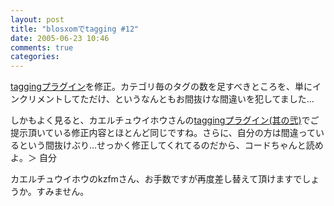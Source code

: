 ```yaml
---
layout: post
title: "blosxomでtagging #12"
date: 2005-06-23 10:46
comments: true
categories: 
---
```

<p class="entryBody">
<a href="/archives/tagging" target="_blank">taggingプラグイン</a>を修正。カテゴリ毎のタグの数を足すべきところを、単にインクリメントしてただけ、というなんともお間抜けな間違いを犯してました…
</p>


<p class="entryBody">
しかもよく見ると、カエルチュウイホウさんの<a href="http://kerolin.jspeed.jp/Computer/blosxom/tagging050620.html" target="_blank">taggingプラグイン(其の弐)</a>でご提示頂いている修正内容とほとんど同じですね。さらに、自分の方は間違っているという間抜けぶり…せっかく修正してくれてるのだから、コードちゃんと読めよ。＞ 自分
</p>


<p class="entryBody">
カエルチュウイホウのkzfmさん、お手数ですが再度差し替えて頂けますでしょうか。すみません。
</p>